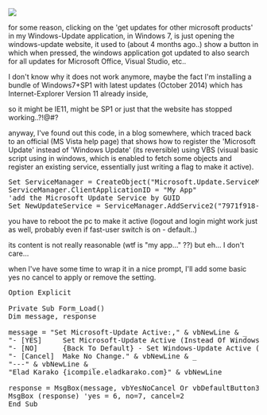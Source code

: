 <img src="https://icompile.eladkarako.com/_uploads/2014/11/2014-11-01_192208.jpg" />

for some reason, clicking on the 'get updates for other microsoft products' in my Windows-Update application, in Windows 7, is just opening the windows-update website, it used to (about 4 months ago..) show a button in which when pressed, the windows application got updated to also search for all updates for Microsoft Office, Visual Studio, etc..
<!--more-->


I don't know why it does not work anymore,
maybe the fact I'm installing a bundle of Windows7+SP1 with latest updates (October 2014) which has Internet-Explorer Version 11 already inside,

so it might be IE11, might be SP1 or just that the website has stopped working..?!@#?

anyway, I've found out this code, in a blog somewhere, which traced back to an official (MS Vista help page) that shows how to register the 'Microsoft Update' instead of 'Windows Update' (its reversible) using VBS (visual basic script using in windows, which is enabled to fetch some objects and register an existing service, essentially just writing a flag to make it active).

<pre>
Set ServiceManager = CreateObject("Microsoft.Update.ServiceManager") 
ServiceManager.ClientApplicationID = "My App" 
'add the Microsoft Update Service by GUID 
Set NewUpdateService = ServiceManager.AddService2("7971f918-a847-4430-9279-4a52d1efe18d",7,"")
</pre>

you have to reboot the pc to make it active (logout and login might work just as well, probably even if fast-user switch is on - default..)

its content is not really reasonable (wtf is "my app..." ??) but eh... I don't care...


when I've have some time to wrap it in a nice prompt, I'll add some basic yes no cancel to apply or remove the setting.


<pre>
Option Explicit

Private Sub Form_Load()
Dim message, response

message = "Set Microsoft-Update Active:," & vbNewLine & _
"- [YES]     Set Microsoft-Update Active (Instead Of Windows-Update)." & vbNewLine & _
"- [NO]      {Back To Default} - Set Windows-Update Active (Instead Of Microsoft-Update)." & vbNewLine & _
"- [Cancel]  Make No Change." & vbNewLine & _
"---" & vbNewLine & _
"Elad Karako {icompile.eladkarako.com}" & vbNewLine

response = MsgBox(message, vbYesNoCancel Or vbDefaultButton3 Or vbInformation, "User-Action Needed:")
MsgBox (response) 'yes = 6, no=7, cancel=2
End Sub

</pre>